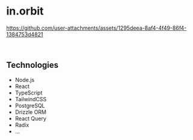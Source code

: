 # in.orbit

https://github.com/user-attachments/assets/1295deea-8af4-4f49-86f4-1384753d4821

<br/>

## Technologies

- Node.js
- React
- TypeScript
- TailwindCSS
- PostgreSQL
- Drizzle ORM
- React Query
- Radix
- ...

